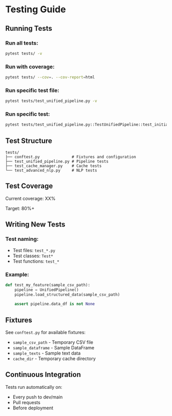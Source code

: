# Testing Guide

## Running Tests

### Run all tests:
```bash
pytest tests/ -v
```

### Run with coverage:
```bash
pytest tests/ --cov=. --cov-report=html
```

### Run specific test file:
```bash
pytest tests/test_unified_pipeline.py -v
```

### Run specific test:
```bash
pytest tests/test_unified_pipeline.py::TestUnifiedPipeline::test_initialization -v
```

## Test Structure
```
tests/
├── conftest.py              # Fixtures and configuration
├── test_unified_pipeline.py # Pipeline tests
├── test_cache_manager.py    # Cache tests
└── test_advanced_nlp.py     # NLP tests
```

## Test Coverage

Current coverage: XX%

Target: 80%+

## Writing New Tests

### Test naming:
- Test files: `test_*.py`
- Test classes: `Test*`
- Test functions: `test_*`

### Example:
```python
def test_my_feature(sample_csv_path):
    pipeline = UnifiedPipeline()
    pipeline.load_structured_data(sample_csv_path)
    
    assert pipeline.data_df is not None
```

## Fixtures

See `conftest.py` for available fixtures:
- `sample_csv_path` - Temporary CSV file
- `sample_dataframe` - Sample DataFrame
- `sample_texts` - Sample text data
- `cache_dir` - Temporary cache directory

## Continuous Integration

Tests run automatically on:
- Every push to dev/main
- Pull requests
- Before deployment